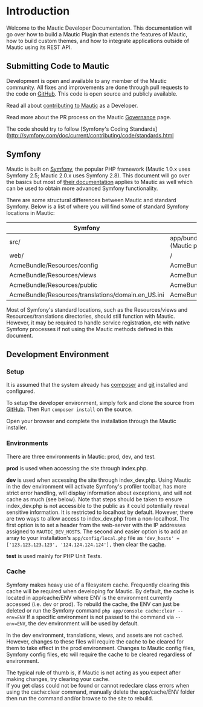 # Introduction

Welcome to the Mautic Developer Documentation. This documentation will go over how to build a Mautic Plugin that extends the features of Mautic, how to build custom themes, and how to integrate applications outside of Mautic using its REST API. 

## Submitting Code to Mautic

Development is open and available to any member of the Mautic community. All fixes and improvements are done through pull requests to the code on [GitHub](https://github.com/mautic/mautic). This code is open source and publicly available. 

Read all about [contributing to Mautic](https://contribute.mautic.org/contributing-to-mautic/developer) as a Developer.

Read more about the PR process on the Mautic [Governance](https://www.mautic.org/about/governance) page.

The code should try to follow [Symfony's Coding Standards](http://symfony.com/doc/current/contributing/code/standards.html

## Symfony

Mautic is built on [Symfony](http://symfony.com), the popular PHP framework (Mautic 1.0.x uses Symfony 2.5; Mautic 2.0.x uses Symfony 2.8). This document will go over the basics but most of [their documentation](http://symfony.com/doc/2.8/book/index.html) applies to Mautic as well which can be used to obtain more advanced Symfony functionality.
  
There are some structural differences between Mautic and standard Symfony. Below is a list of where you will find some of standard Symfony locations in Mautic:
 
 Symfony | Mautic
 ------- | -------
 src/ | app/bundles (Mautic core) or plugins/ (Mautic plugins)
 web/ | /
 AcmeBundle/Resources/config | AcmeBundle/Config
 AcmeBundle/Resources/views | AcmeBundle/Views
 AcmeBundle/Resources/public | AcmeBundle/Assets
 AcmeBundle/Resources/translations/domain.en_US.ini | AcmeBundle/Translations/en_US/domain.ini
 
 Most of Symfony's standard locations, such as the Resources/views and Resources/translations directories, should still function with Mautic. However, it may be required to handle service registration, etc with native Symfony processes if not using the Mautic methods defined in this document. 
 
## Development Environment

### Setup
It is assumed that the system already has [composer](https://getcomposer.org) and [git](http://git-scm.com) installed and configured.

To setup the developer environment, simply fork and clone the source from [GitHub](https://github.com/mautic/mautic). Then Run `composer install` on the source. 

Open your browser and complete the installation through the Mautic installer.

### Environments

There are three environments in Mautic: prod, dev, and test.

**prod** is used when accessing the site through index.php.

**dev** is used when accessing the site through index_dev.php. Using Mautic in the dev environment will activate Symfony's profiler toolbar, has more strict error handling, will display information about exceptions, and will not cache as much (see below). Note that steps should be taken to ensure index_dev.php is not accessible to the public as it could potentially reveal sensitive information. It is restricted to localhost by default. However, there are two ways to allow access to index_dev.php from a non-localhost. The first option is to set a header from the web-server with the IP addresses assigned to `MAUTIC_DEV_HOSTS`. The second and easier option is to add an array to your installation's `app/config/local.php` file as `'dev_hosts' = ['123.123.123.123', '124.124.124.124'],` then clear the [cache](#cache).

**test** is used mainly for PHP Unit Tests.

### Cache

Symfony makes heavy use of a filesystem cache. Frequently clearing this cache will be required when developing for Mautic. By default, the cache is located in app/cache/ENV where ENV is the environment currently accessed (i.e. dev or prod). To rebuild the cache, the ENV can just be deleted or run the Symfony command `php app/console cache:clear --env=ENV` If a specific environment is not passed to the command via `--env=ENV`, the dev environment will be used by default.
 
 In the dev environment, translations, views, and assets are not cached. However, changes to these files will require the cache to be cleared for them to take effect in the prod environment. Changes to Mautic config files, Symfony config files, etc will require the cache to be cleared regardless of environment.
 
 <aside class="notice">
 The typical rule of thumb is, if Mautic is not acting as you expect after making changes, try clearing your cache.
 </aside>
 
 <aside class="warning">
 If you get class could not be found or cannot redeclare class errors when using the cache:clear command, manually delete the app/cache/ENV folder then run the command and/or browse to the site to rebuild.
 </aside>
 
